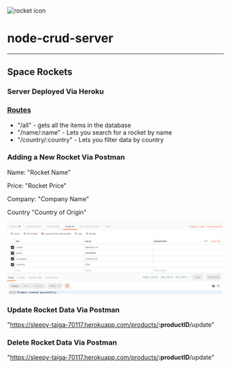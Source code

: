 ![rocket icon](http://www.myiconfinder.com/uploads/iconsets/256-256-2779fedb06c0abc979bca2fe196347dd-rocket.png "Rocket")
# node-crud-server 
---

## Space Rockets 

### Server Deployed Via Heroku

### [Routes](routes/product.route.js)

  * "/all" -  gets all the items in the database
  * "/name/:name" - Lets you search for a rocket by name
  * "/country/:country" - Lets you filter data by country

### Adding a New Rocket Via Postman

Name: "Rocket Name" 

Price: "Rocket Price"

Company: "Company Name"

Country "Country of Origin"

![Postman reference](img/postman.png)

### Update Rocket Data Via Postman

"https://sleepy-taiga-70117.herokuapp.com/products/<b>:productID</b>/update"

### Delete Rocket Data Via Postman

"https://sleepy-taiga-70117.herokuapp.com/products/<b>:productID</b>/update"